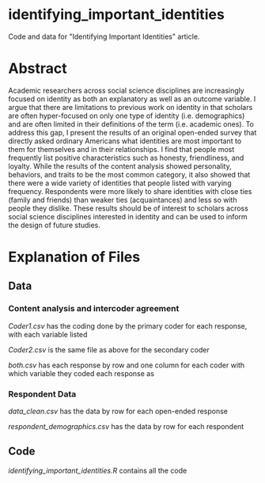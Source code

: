 # identifying_important_identities
Code and data for "Identifying Important Identities" article.

# Abstract

Academic researchers across social science disciplines are increasingly focused on identity as both an explanatory as well as an outcome variable. I argue that there are limitations to previous work on identity in that scholars are often hyper-focused on only one type of identity (i.e. demographics) and are often limited in their definitions of the term (i.e. academic ones). To address this gap, I present the results of an original open-ended survey that directly asked ordinary Americans what identities are most important to them for themselves and in their relationships. I find that people most frequently list positive characteristics such as honesty, friendliness, and loyalty. While the results of the content analysis showed personality, behaviors, and traits to be the most common category, it also showed that there were a wide variety of identities that people listed with varying frequency. Respondents were more likely to share identities with close ties (family and friends) than weaker ties (acquaintances) and less so with people they dislike.  These results should be of interest to scholars across social science disciplines interested in identity and can be used to inform the design of future studies.


# Explanation of Files

## Data

### Content analysis and intercoder agreement
*Coder1.csv* has the coding done by the primary coder for each response, with each variable listed

*Coder2.csv* is the same file as above for the secondary coder

*both.csv* has each response by row and one column for each coder with which variable they coded each response as

### Respondent Data
*data_clean.csv* has the data by row for each open-ended response

*respondent_demographics.csv* has the data by row for each respondent

## Code
*identifying_important_identities.R* contains all the code
